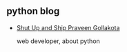 python blog
---------------------------


- [Shut Up and Ship Praveen Gollakota](http://www.shutupandship.com/)

    web developer, about python 


